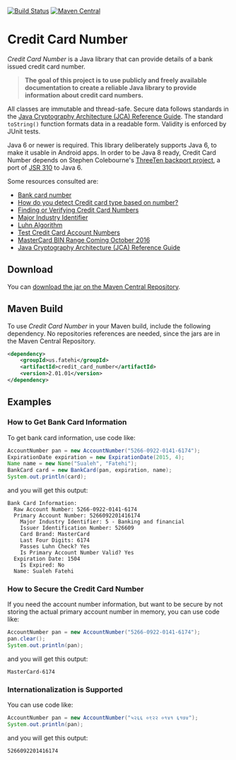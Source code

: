 [![Build Status](https://travis-ci.org/sualeh/credit_card_number.svg)](https://travis-ci.org/sualeh/credit_card_number)
[![Maven Central](https://img.shields.io/maven-central/v/us.fatehi/credit_card_number.svg)](http://search.maven.org/#search%7Cga%7C1%7Cg%3Aus.fatehi%20credit_card_number)

# Credit Card Number

*Credit Card Number* is a Java library that can provide details of a bank issued 
credit card number. 

> **The goal of this project is to use publicly and freely available documentation 
to create a reliable Java library to provide information about credit card numbers.**

All classes are immutable and thread-safe. Secure data follows standards in the 
[Java Cryptography Architecture (JCA) Reference Guide](http://docs.oracle.com/javase/6/docs/technotes/guides/security/crypto/CryptoSpec.html#PBEEx).
The standard `toString()` function 
formats data in a readable form. Validity is enforced by JUnit tests. 

Java 6 or newer is required. This library deliberately supports Java 6, to make it 
usable in Android apps. In order to be Java 8 ready, Credit Card Number depends on 
Stephen Colebourne's [ThreeTen backport 
project](https://github.com/ThreeTen/threetenbp), a port of [JSR 
310](https://jcp.org/en/jsr/detail?id=310) to Java 6. 

Some resources consulted are:
* [Bank card number](http://en.wikipedia.org/wiki/Bank_card_number)
* [How do you detect Credit card type based on number?](http://stackoverflow.com/questions/72768/how-do-you-detect-credit-card-type-based-on-number)  
* [Finding or Verifying Credit Card Numbers](http://www.regular-expressions.info/creditcard.html)
* [Major Industry Identifier](https://en.wikipedia.org/wiki/Bank_card_number#Major_Industry_Identifier_.28MII.29)
* [Luhn Algorithm](http://en.wikipedia.org/wiki/Luhn_algorithm)
* [Test Credit Card Account Numbers](https://www.paypalobjects.com/en_US/vhelp/paypalmanager_help/credit_card_numbers.htm)
* [MasterCard BIN Range Coming October 2016](https://www.forte.net/blog/mastercard-bin-range-coming/)
* [Java Cryptography Architecture (JCA) Reference Guide](http://docs.oracle.com/javase/6/docs/technotes/guides/security/crypto/CryptoSpec.html#PBEEx) 

## Download

You can [download the jar on the Maven Central Repository](http://search.maven.org/#search%7Cga%7C1%7Ca%3A%22credit_card_number%22).

## Maven Build

To use *Credit Card Number* in your Maven build, include the following dependency. 
No repositories references are needed, since the jars are in the Maven Central 
Repository.
```xml
<dependency>
    <groupId>us.fatehi</groupId>
    <artifactId>credit_card_number</artifactId>
    <version>2.01.01</version>
</dependency>
```

## Examples

### How to Get Bank Card Information

To get bank card information, use code like:
```java
AccountNumber pan = new AccountNumber("5266-0922-0141-6174");
ExpirationDate expiration = new ExpirationDate(2015, 4);
Name name = new Name("Sualeh", "Fatehi");
BankCard card = new BankCard(pan, expiration, name);
System.out.println(card);
```
and you will get this output:
```
Bank Card Information: 
  Raw Account Number: 5266-0922-0141-6174
  Primary Account Number: 5266092201416174
    Major Industry Identifier: 5 - Banking and financial
    Issuer Identification Number: 526609
    Card Brand: MasterCard
    Last Four Digits: 6174
    Passes Luhn Check? Yes
    Is Primary Account Number Valid? Yes
  Expiration Date: 1504
    Is Expired: No
  Name: Sualeh Fatehi
```

### How to Secure the Credit Card Number

If you need the account number information, but want to be secure by not 
storing the actual primary account number in memory, you can use code like:
```java
AccountNumber pan = new AccountNumber("5266-0922-0141-6174");
pan.clear();
System.out.println(pan);
```
and you will get this output:
```
MasterCard-6174
```

### Internationalization is Supported

You can use code like:
```java
AccountNumber pan = new AccountNumber("५२६६ ०९२२ ०१४१ ६१७४");
System.out.println(pan);
```
and you will get this output:
```
5266092201416174
```
